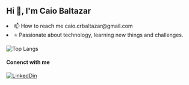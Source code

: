 ## Hi 👋, I'm Caio Baltazar

<li>📫 How to reach me caio.crbaltazar@gmail.com



<li>⭐ Passionate about technology, learning new things and challenges.
 
<br>

![Top Langs](https://github-readme-stats.vercel.app/api/top-langs/?username=caiobalta&layout=compact)

#### Conenct with me 

[![LinkedDin](https://img.shields.io/badge/LinkedIn-0077B5?style=for-the-badge&logo=linkedin&logoColor=white)](https://www.linkedin.com/in/caio-baltazar-0808a3215/)

